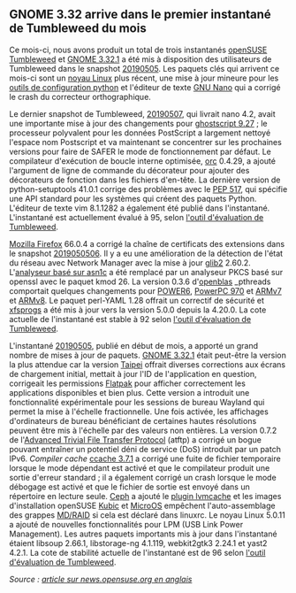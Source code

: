 GNOME 3.32 arrive dans le premier instantané de Tumbleweed du mois
------------------------------------------------------------------
Ce mois-ci, nous avons produit un total de trois instantanés [openSUSE](https://www.opensuse.org/) [Tumbleweed](https://en.opensuse.org/Portal:Tumbleweed) et [GNOME 3.32.1](https://www.gnome.org/news/2019/03/gnome-3-32-released/) a été mis à disposition des utilisateurs de Tumbleweed dans le snapshot [20190505](https://lists.opensuse.org/opensuse-factory/2019-05/msg00061.html). Les paquets clés qui arrivent ce mois-ci sont un [noyau Linux](https://www.kernel.org/) plus récent, une mise à jour mineure pour les [outils de configuration python](https://pypi.org/project/setuptools/) et l'éditeur de texte [GNU Nano](https://www.nano-editor.org/) qui a corrigé le crash du correcteur orthographique.

Le dernier snapshot de Tumbleweed, [20190507](https://lists.opensuse.org/opensuse-factory/2019-05/msg00088.html), qui livrait nano 4.2, avait une importante mise à jour des changements pour [ghostscript 9.27](https://www.ghostscript.com/index.html) ; le processeur polyvalent pour les données PostScript a largement nettoyé l'espace nom Postscript et va maintenant se concentrer sur les prochaines versions pour faire de SAFER le mode de fonctionnement par défaut. Le compilateur d'exécution de boucle interne optimisée, [orc](https://github.com/GStreamer/orc) 0.4.29, a ajouté l'argument de ligne de commande du décorateur pour ajouter des décorateurs de fonction dans les fichiers d'en-tête. La dernière version de python-setuptools 41.0.1 corrige des problèmes avec le [PEP 517](https://www.python.org/dev/peps/pep-0517/), qui spécifie une API standard pour les systèmes qui créent des paquets Python. L'éditeur de texte vim 8.1.1282 a également été publié dans l'instantané. L'instantané est actuellement évalué à 95, selon [l'outil d'évaluation de Tumbleweed](http://review.tumbleweed.boombatower.com/).

[Mozilla Firefox](https://www.mozilla.org/en-US/firefox/new/) 66.0.4 a corrigé la chaîne de certificats des extensions dans le snapshot [2019050506](URL). Il y a eu une amélioration de la détection de l'état du réseau avec Network Manager avec la mise à jour [glib2](https://github.com/GNOME/glib) 2.60.2. L'[analyseur basé sur asn1c](http://lionet.info/asn1c/blog/) a été remplacé par un analyseur PKCS basé sur openssl avec le paquet kmod 26. La version 0.3.6 d'[openblas](https://www.openblas.net/) _pthreads comportait quelques changements pour [POWER6](https://en.wikipedia.org/wiki/POWER6), [PowerPC 970](https://en.wikipedia.org/wiki/PowerPC_970) et [ARMv7](https://en.wikipedia.org/wiki/Comparison_of_ARMv7-A_cores) et [ARMv8](https://en.wikichip.org/wiki/arm/armv8). Le paquet perl-YAML 1.28 offrait un correctif de sécurité et [xfsprogs](http://xfs.org/) a été mis à jour vers la version 5.0.0 depuis la 4.20.0. La cote actuelle de l'instantané est stable à 92 selon [l'outil d'évaluation de Tumbleweed](http://review.tumbleweed.boombatower.com/).

L'instantané [20190505](https://lists.opensuse.org/opensuse-factory/2019-05/msg00061.html), publié en début de mois, a apporté un grand nombre de mises à jour de paquets. [GNOME 3.32.1](https://www.gnome.org/news/2019/03/gnome-3-32-released/) était peut-être la version la plus attendue car la version [Taipei](https://www.gnome.org/news/2019/03/gnome-3-32-released/) offrait diverses corrections aux écrans de chargement initial, mettait à jour l'ID de l'application en question, corrigeait les permissions [Flatpak](https://flatpak.org/) pour afficher correctement les applications disponibles et bien plus. Cette version a introduit une fonctionnalité expérimentale pour les sessions de bureau Wayland qui permet la mise à l'échelle fractionnelle. Une fois activée, les affichages d'ordinateurs de bureau bénéficiant de certaines hautes résolutions peuvent être mis à l'échelle par des valeurs non entières. La version 0.7.2 de l'[Advanced Trivial File Transfer Protocol](https://software.opensuse.org/package/atftp) (atftp) a corrigé un bogue pouvant entraîner un potentiel déni de service (DoS) introduit par un patch IPv6.
*Compiler cache* [ccache 3.7.1](https://ccache.samba.org/releasenotes.html) a corrigé une fuite de fichier temporaire lorsque le mode dépendant est activé et que le compilateur produit une sortie d'erreur standard ; il a également corrigé un crash lorsque le mode débogage est activé et que le fichier de sortie est envoyé dans un répertoire en lecture seule.
[Ceph](https://ceph.com/) a ajouté le [plugin lvmcache](http://man7.org/linux/man-pages/man7/lvmcache.7.html) et les images d'installation openSUSE [Kubic](https://kubic.opensuse.org/) et [MicroOS](https://en.opensuse.org/Kubic:MicroOS) empêchent l'auto-assemblage des grappes [MD/RAID](https://en.wikipedia.org/wiki/Mdadm) si cela est déclaré dans linuxrc.
Le noyau Linux 5.0.11 a ajouté de nouvelles fonctionnalités pour LPM (USB Link Power Management). Les autres paquets importants mis à jour dans l'instantané étaient libsoup 2.66.1, libstorage-ng 4.1.119, webkit2gtk3 2.24.1 et yast2 4.2.1.
La cote de stabilité actuelle de l'instantané est de 96 selon [l'outil d'évaluation de Tumbleweed](http://review.tumbleweed.boombatower.com/).

*Source : [article sur news.opensuse.org en anglais](https://news.opensuse.org/2019/05/09/gnome-3-32-arrives-in-months-first-tumbleweed-snapshot/)*
